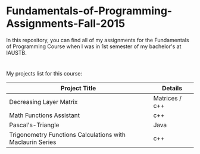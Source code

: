 # Fundamentals-of-Programming-Assignments-Fall-2015

In this repository, you can find all of my assignments for the Fundamentals of Programming Course when I was in 1st semester of my bachelor's at IAUSTB.
#
My projects list for this course:

| Project Title  | Details |
| ------------- | ------------- |
| Decreasing Layer Matrix  | Matrices / c++  |
| Math Functions Assistant  | c++  |
| Pascal's-Triangle | Java |
| Trigonometry Functions Calculations with Maclaurin Series | c++ |

